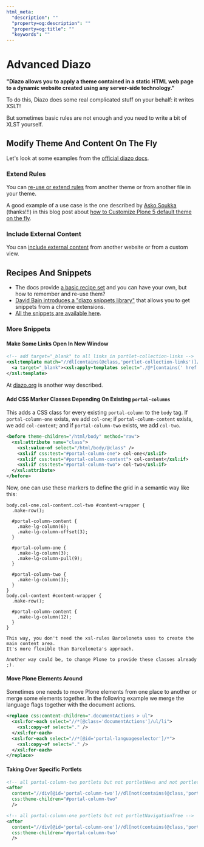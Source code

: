 ```yaml
---
html_meta:
  "description": ""
  "property=og:description": ""
  "property=og:title": ""
  "keywords": ""
---
```


# Advanced Diazo

**"Diazo allows you to apply a theme contained in a static HTML web page to a dynamic website created using any server-side technology."**

To do this, Diazo does some real complicated stuff on your behalf: it writes XSLT!

But sometimes basic rules are not enough and you need to write a bit of XLST yourself.

## Modify Theme And Content On The Fly

Let's look at some examples from the [official diazo docs](http://docs.diazo.org/en/latest/advanced.html#modifying-the-theme-on-the-fly).

### Extend Rules

You can [re-use or extend rules](http://docs.diazo.org/en/latest/advanced.html#xinclude)
from another theme or from another file in your theme.

A good example of a use case is the one described by
[Asko Soukka](https://twitter.com/datakurre)  (thanks!!!) in this blog post about
[how to  Customize Plone 5 default theme on the fly](http://datakurre.pandala.org/2015/05/customize-plone-5-default-theme-on-fly.html).

### Include External Content

You can [include external content](http://docs.diazo.org/en/latest/advanced.html#including-external-content)
from another website or from a custom view.

## Recipes And Snippets

- The docs provide [a basic recipe set](http://docs.diazo.org/en/latest/recipes/index.html) and you can have your own, but how to remember and re-use them?
- [David Bain introduces a "diazo snippets library"](http://blog.dbain.com/2014/12/introducing-diazo-snippets-library.html) that allows you to get snippets from a chrome extensions.
- [All the snippets are available here](http://pigeonflight.github.io/lessArcane/).

### More Snippets

#### Make Some Links Open In New Window

```xml
<!-- add target="_blank" to all links in portlet-collection-links -->
<xsl:template match="//dl[contains(@class,'portlet-collection-links')]//a">
  <a target="_blank"><xsl:apply-templates select="./@*[contains(' href title class rel ', concat(' ', name(), ' '))]"/><xsl:value-of select="." /></a>
</xsl:template>
```

At [diazo.org](http://docs.diazo.org/en/latest/recipes/adding-an-attribute/index.html) is another way described.

#### Add CSS Marker Classes Depending On Existing `portal-columns`

This adds a CSS class for every existing `portal-column` to the `body` tag.
If `portal-column-one` exists, we add `col-one`;
if `portal-column-content` exists, we add `col-content`;
and if `portal-column-two` exists, we add `col-two`.

```xml
<before theme-children="/html/body" method="raw">
  <xsl:attribute name="class">
    <xsl:value-of select="/html/body/@class" />
    <xsl:if css:test="#portal-column-one"> col-one</xsl:if>
    <xsl:if css:test="#portal-column-content"> col-content</xsl:if>
    <xsl:if css:test="#portal-column-two"> col-two</xsl:if>
  </xsl:attribute>
</before>
```

Now, one can use these markers to define the grid in a semantic way like this:

```less
body.col-one.col-content.col-two #content-wrapper {
  .make-row();

  #portal-column-content {
    .make-lg-column(6);
    .make-lg-column-offset(3);
  }

  #portal-column-one {
    .make-lg-column(3);
    .make-lg-column-pull(9);
  }

  #portal-column-two {
    .make-lg-column(3);
  }
}
body.col-content #content-wrapper {
  .make-row();

  #portal-column-content {
    .make-lg-column(12);
  }
}
```

```{note}
This way, you don't need the xsl-rules Barceloneta uses to create the main content area.
It's more flexible than Barceloneta's approach.

Another way could be, to change Plone to provide these classes already ;).
```

#### Move Plone Elements Around

Sometimes one needs to move Plone elements from one place to another or merge some elements together.
In the following example we merge the language flags together with the document actions.

```xml
<replace css:content-children=".documentActions > ul">
  <xsl:for-each select="//*[@class='documentActions']/ul/li">
    <xsl:copy-of select="." />
  </xsl:for-each>
  <xsl:for-each select="//*[@id='portal-languageselector']/*">
    <xsl:copy-of select="." />
  </xsl:for-each>
</replace>
```

#### Taking Over Specific Portlets

```xml
<!-- all portal-column-two portlets but not portletNews and not portletEvents -->
<after
  content="//div[@id='portal-column-two']//dl[not(contains(@class,'portletNews')) and not(contains(@class,'portletEvents'))]"
  css:theme-children="#portal-column-two"
  />
```

```xml
<!-- all portal-column-one portlets but not portletNavigationTree -->
<after
  content="//div[@id='portal-column-one']//dl[not(contains(@class,'portletNavigationTree'))]"
  css:theme-children='#portal-column-two'
  />
```
